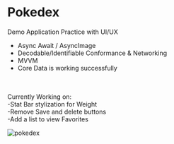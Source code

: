 # Pokedex
Demo Application
Practice with UI/UX
- Async Await / AsyncImage
- Decodable/Identifiable Conformance & Networking
- MVVM
- Core Data is working successfully
<br/>
<br/>Currently Working on: 
<br/>-Stat Bar stylization for Weight
<br/>-Remove Save and delete buttons
<br/>-Add a list to view Favorites

![pokedex](https://user-images.githubusercontent.com/29667033/142809790-f7b341da-aef5-4e2d-a4d3-d205cd745665.gif)
